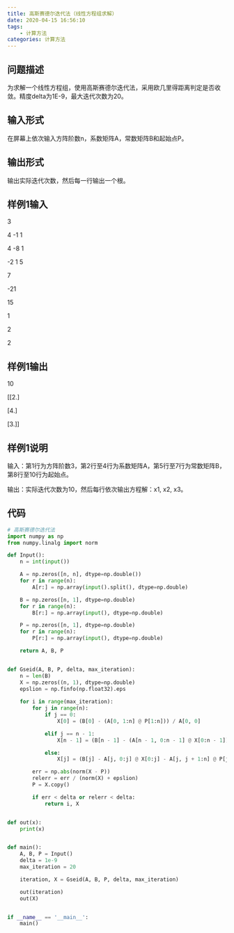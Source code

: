 ```yaml
---
title: 高斯赛德尔迭代法（线性方程组求解）
date: 2020-04-15 16:56:10
tags:
    - 计算方法
categories: 计算方法
---
```

## 问题描述
为求解一个线性方程组，使用高斯赛德尔迭代法，采用欧几里得距离判定是否收敛。精度delta为1E-9，最大迭代次数为20。

<!-- more -->
## 输入形式
在屏幕上依次输入方阵阶数n，系数矩阵A，常数矩阵B和起始点P。

## 输出形式
输出实际迭代次数，然后每一行输出一个根。

## 样例1输入

3

4 -1 1

4 -8 1

-2 1 5

7

-21

15

1

2

2

## 样例1输出

10

[[2.]

 [4.]

 [3.]]

## 样例1说明
输入：第1行为方阵阶数3，第2行至4行为系数矩阵A，第5行至7行为常数矩阵B，第8行至10行为起始点。

输出：实际迭代次数为10，然后每行依次输出方程解：x1, x2, x3。

## 代码
``` python
# 高斯赛德尔迭代法
import numpy as np
from numpy.linalg import norm

def Input():
    n = int(input())

    A = np.zeros([n, n], dtype=np.double())
    for r in range(n):
        A[r:] = np.array(input().split(), dtype=np.double)

    B = np.zeros([n, 1], dtype=np.double)
    for r in range(n):
        B[r:] = np.array(input(), dtype=np.double)

    P = np.zeros([n, 1], dtype=np.double)
    for r in range(n):
        P[r:] = np.array(input(), dtype=np.double)

    return A, B, P


def Gseid(A, B, P, delta, max_iteration):
    n = len(B)
    X = np.zeros((n, 1), dtype=np.double)
    epslion = np.finfo(np.float32).eps
    
    for i in range(max_iteration):
        for j in range(n):
            if j == 0:
                X[0] = (B[0] - (A[0, 1:n] @ P[1:n])) / A[0, 0]

            elif j == n - 1:
                X[n - 1] = (B[n - 1] - (A[n - 1, 0:n - 1] @ X[0:n - 1])) / A[n - 1, n - 1]

            else:
                X[j] = (B[j] - A[j, 0:j] @ X[0:j] - A[j, j + 1:n] @ P[j + 1:n]) / A[j, j]

        err = np.abs(norm(X - P))
        relerr = err / (norm(X) + epslion)
        P = X.copy()

        if err < delta or relerr < delta:
            return i, X


def out(x):
    print(x)


def main():
    A, B, P = Input()
    delta = 1e-9
    max_iteration = 20

    iteration, X = Gseid(A, B, P, delta, max_iteration)

    out(iteration)
    out(X)


if __name__ == '__main__':
    main()
```